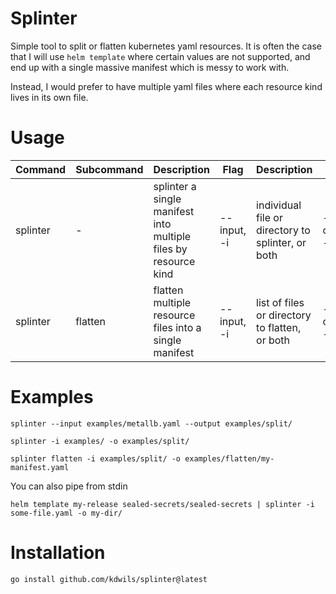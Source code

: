 # Splinter

Simple tool to split or flatten kubernetes yaml resources. It is often the case that I will use `helm template` where certain values are not supported, and end up with a single massive manifest which is messy to work with. 

Instead, I would prefer to have multiple yaml files where each resource kind lives in its own file.

# Usage
| Command | Subcommand | Description | Flag | Description | Flag | Description | Flag | Description |
| --- | ----------- | --- | --- | --- | --- | --- | --- | --- |
| splinter | - | splinter a single manifest into multiple files by resource kind | --input, -i | individual file or directory to splinter, or both  | --output, -o | directory to output manifests to | --kustomize, -k | spit out a simple kustomization.yaml for split resources |
| splinter | flatten | flatten multiple resource files into a single manifest | --input, -i | list of files or directory to flatten, or both | --output, -i | path & filename to output manifest to |


# Examples

```
splinter --input examples/metallb.yaml --output examples/split/
```

```
splinter -i examples/ -o examples/split/
```

```
splinter flatten -i examples/split/ -o examples/flatten/my-manifest.yaml
```

You can also pipe from stdin

```
helm template my-release sealed-secrets/sealed-secrets | splinter -i some-file.yaml -o my-dir/
````

# Installation

`go install github.com/kdwils/splinter@latest`
